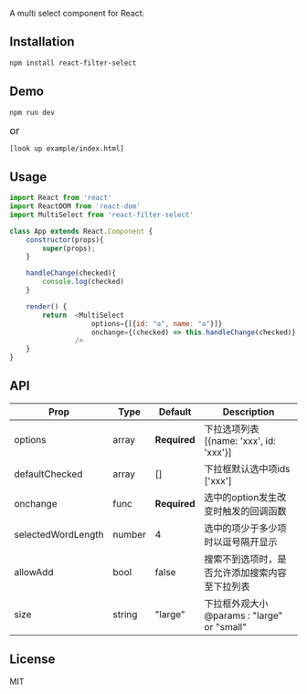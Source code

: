 A multi select component for React.

## Installation

```bash
npm install react-filter-select
```

## Demo

```bash
npm run dev 
```

<font size="4">or</font>

    [look up example/index.html]


## Usage

```javascript
import React from 'react'
import ReactDOM from 'react-dom'
import MultiSelect from 'react-filter-select' 

class App extends React.Component {
    constructor(props){
        super(props);
    }

    handleChange(checked){
        console.log(checked)  
    }

    render() { 
        return  <MultiSelect
                    options={[{id: "a", name: "a"}]}  
                    onchange={(checked) => this.handleChange(checked)}
                /> 
    }
} 

```

## API

| Prop | Type | Default | Description |
| --- | --- | --- | --- |  
| options | array | **Required** | 下拉选项列表 [{name: 'xxx', id: 'xxx'}] |
| defaultChecked | array | [] | 下拉框默认选中项ids ['xxx'] |
| onchange | func | **Required** | 选中的option发生改变时触发的回调函数 |
| selectedWordLength | number | 4 | 选中的项少于多少项时以逗号隔开显示 |   
| allowAdd | bool |  false | 搜索不到选项时，是否允许添加搜索内容至下拉列表 |
| size | string |  "large" | 下拉框外观大小 @params : "large" or "small"  |   

 

## License

MIT
